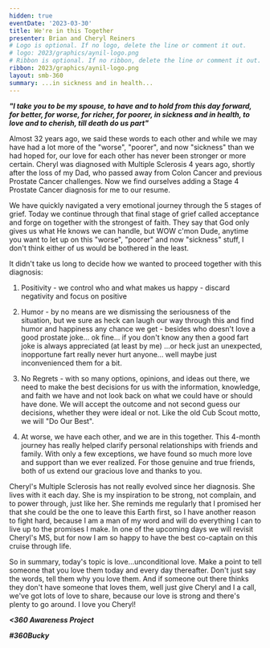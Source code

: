 ```yaml
---
hidden: true
eventDate: '2023-03-30'
title: We're in this Together
presenter: Brian and Cheryl Reiners
# Logo is optional. If no logo, delete the line or comment it out.
# logo: 2023/graphics/aynil-logo.png
# Ribbon is optional. If no ribbon, delete the line or comment it out.
ribbon: 2023/graphics/aynil-logo.png
layout: smb-360
summary: ...in sickness and in health...
---
```


***"I take you to be my spouse, to have and to hold from this day forward, for better, for worse, for richer, for poorer, in sickness and in health, to love and to cherish, till death do us part"***

Almost 32 years ago, we said these words to each other and while we may have had a lot more of the "worse", "poorer", and now "sickness" than we had hoped for, our love for each other has never been stronger or more certain. Cheryl was diagnosed with Multiple Sclerosis 4 years ago, shortly after the loss of my Dad, who passed away from Colon Cancer and previous Prostate Cancer challenges.  Now we find ourselves adding a Stage 4 Prostate Cancer diagnosis for me to our resume.

We have quickly navigated a very emotional journey through the 5 stages of grief. Today we continue through that final stage of grief called acceptance and forge on together with the strongest of faith.  They say that God only gives us what He knows we can handle, but WOW c'mon Dude, anytime you want to let up on this "worse", "poorer" and now "sickness" stuff, I don't think either of us would be bothered in the least.

It didn't take us long to decide how we wanted to proceed together with this diagnosis:

1. Positivity - we control who and what makes us happy - discard negativity and focus on positive

2. Humor - by no means are we dismissing the seriousness of the situation, but we sure as heck can laugh our way through this and find humor and happiness any chance we get - besides who doesn't love a good prostate joke... ok fine... if you don't know any then a good fart joke is always appreciated (at least by me) ...or heck just an unexpected, inopportune fart really never hurt anyone... well maybe just inconvenienced them for a bit.

3. No Regrets - with so many options, opinions, and ideas out there, we need to make the best decisions for us with the information, knowledge, and faith we have and not look back on what we could have or should have done.  We will accept the outcome and not second guess our decisions, whether they were ideal or not. Like the old Cub Scout motto, we will "Do Our Best".

4. At worse, we have each other, and we are in this together.  This 4-month journey has really helped clarify personal relationships with friends and family.  With only a few exceptions, we have found so much more love and support than we ever realized. For those genuine and true friends, both of us extend our gracious love and thanks to you.

Cheryl's Multiple Sclerosis has not really evolved since her diagnosis. She lives with it each day.  She is my inspiration to be strong, not complain, and to power through, just like her.  She reminds me regularly that I promised her that she could be the one to leave this Earth first, so I have another reason to fight hard, because I am a man of my word and will do everything I can to live up to the promises I make.
In one of the upcoming days we will revisit Cheryl's MS, but for now I am so happy to have the best co-captain on this cruise through life.

So in summary, today's topic is love...unconditional love.  Make a point to tell someone that you love them today and every day thereafter.  Don't just say the words, tell them why you love them. And if someone out there thinks they don't have someone that loves them, well just give Cheryl and I a call, we've got lots of love to share, because our love is strong and there's plenty to go around.  I love you Cheryl!

***<span class="C(red)">&lt;3</span>60 Awareness Project***

***<span class="C(red)">#360Bucky</span>***


